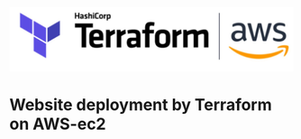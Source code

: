 ![GitHub Logo](/tf_aws.jfif)
#                                                                                           Website deployment by Terraform on AWS-ec2
